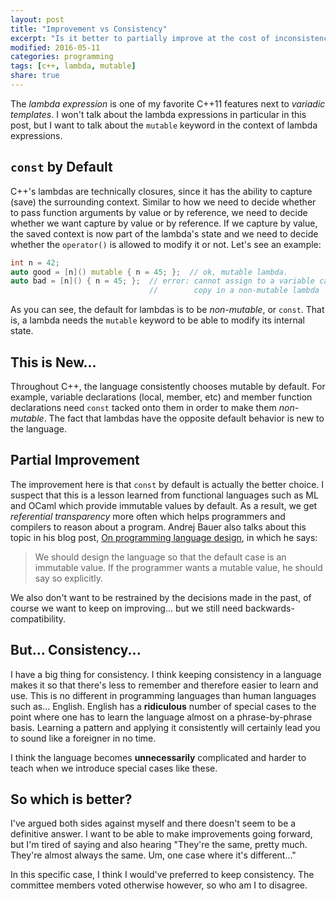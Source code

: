 ```yaml
---
layout: post
title: "Improvement vs Consistency"
excerpt: "Is it better to partially improve at the cost of inconsistency?"
modified: 2016-05-11
categories: programming
tags: [c++, lambda, mutable]
share: true
---
```


The _lambda expression_ is one of my favorite C++11 features next to
_variadic templates_. I won't talk about the lambda expressions in particular
in this post, but I want to talk about the `mutable` keyword in the context of
lambda expressions.

## `const` by Default

C++'s lambdas are technically closures, since it has the ability to capture
(save) the surrounding context. Similar to how we need to decide whether to pass
function arguments by value or by reference, we need to decide whether we want
capture by value or by reference. If we capture by value, the saved context is
now part of the lambda's state and we need to decide whether the `operator()` is
allowed to modify it or not. Let's see an example:

```c++
int n = 42;
auto good = [n]() mutable { n = 45; };  // ok, mutable lambda.
auto bad = [n]() { n = 45; };  // error: cannot assign to a variable captured by
                               //        copy in a non-mutable lambda
```

As you can see, the default for lambdas is to be _non-mutable_, or `const`.
That is, a lambda needs the `mutable` keyword to be able to modify its internal
state.

## This is New...

Throughout C++, the language consistently chooses mutable by default. For
example, variable declarations (local, member, etc) and member function
declarations need `const` tacked onto them in order to make them _non-mutable_.
The fact that lambdas have the opposite default behavior is new to the language.

## Partial Improvement

The improvement here is that `const` by default is actually the better choice.
I suspect that this is a lesson learned from functional languages such as ML and
OCaml which provide immutable values by default. As a result, we get
_referential transparency_ more often which helps programmers and compilers to
reason about a program. Andrej Bauer also talks about this topic in his blog
post, [On programming language design], in which he says:

> We should design the language so that the default case is an immutable value.
> If the programmer wants a mutable value, he should say so explicitly.

We also don't want to be restrained by the decisions made in the past, of course
we want to keep on improving... but we still need backwards-compatibility.

## But... Consistency...

I have a big thing for consistency. I think keeping consistency in a language
makes it so that there's less to remember and therefore easier to learn and use.
This is no different in programming languages than human languages such as...
English. English has a __ridiculous__ number of special cases to the point where
one has to learn the language almost on a phrase-by-phrase basis. Learning a
pattern and applying it consistently will certainly lead you to sound like a
foreigner in no time.

I think the language becomes __unnecessarily__ complicated and harder to teach
when we introduce special cases like these.

## So which is better?

I've argued both sides against myself and there doesn't seem to be a definitive
answer. I want to be able to make improvements going forward, but I'm tired of
saying and also hearing "They're the same, pretty much. They're almost always
the same. Um, one case where it's different..."

In this specific case, I think I would've preferred to keep consistency.
The committee members voted otherwise however, so who am I to disagree.

[On programming language design]: http://math.andrej.com/2009/04/11/on-programming-language-design/
